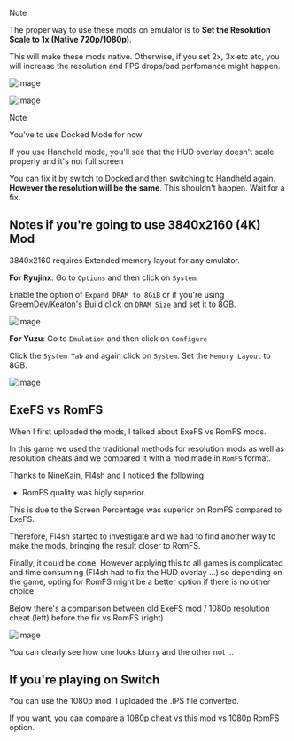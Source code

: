 >[!NOTE]
The proper way to use these mods on emulator is to **Set the Resolution Scale to 1x (Native 720p/1080p)**.

This will make these mods native. Otherwise, if you set 2x, 3x etc etc, you will increase the resolution and FPS drops/bad perfomance might happen.

![image](https://i.gyazo.com/9bc4441face99be41cde9b3fdb4423f5.png)

![image](https://i.gyazo.com/068939ee1b1b4e6cbafae8205a962539.png)

> [!NOTE]
You've to use Docked Mode for now

If you use Handheld mode, you'll see that the HUD overlay doesn't scale properly and it's not full screen

You can fix it by switch to Docked and then switching to Handheld again. **However the resolution will be the same**. This shouldn't happen. Wait for a fix.

## Notes if you're going to use 3840x2160 (4K) Mod

3840x2160 requires Extended memory layout for any emulator.

**For Ryujinx**: Go to `Options` and then click on `System`.

Enable the option of `Expand DRAM to 8GiB` or if you're using GreemDev/Keaton's Build click on `DRAM Size` and set it to 8GB.

![image](https://i.gyazo.com/91aa18b6f0c20ec163861c01ff037fd1.png)

**For Yuzu**: Go to `Emulation` and then click on `Configure`

Click the `System Tab` and again click on `System`. Set the `Memory Layout` to 8GB.

![image](https://i.gyazo.com/afee192dd95a19c18fccfb33d5027caf.png)

## ExeFS vs RomFS

When I first uploaded the mods, I talked about ExeFS vs RomFS mods.

In this game we used the traditional methods for resolution mods as well as resolution cheats and we compared it with a mod made in `RomFS` format.

Thanks to NineKain, Fl4sh and I noticed the following:

- RomFS quality was higly superior. 

This is due to the Screen Percentage was superior on RomFS compared to ExeFS.

Therefore, Fl4sh started to investigate and we had to find another way to make the mods, bringing the result closer to RomFS.

Finally, it could be done. However applying this to all games is complicated and time consuming (Fl4sh had to fix the HUD overlay ...) so depending on the game, opting for RomFS might be a better option if there is no other choice.

Below there's a comparison between old ExeFS mod / 1080p resolution cheat (left) before the fix vs RomFS (right)

![image](https://i.imgur.com/nuOgNIP.jpeg)

You can clearly see how one looks blurry and the other not ...

## If you're playing on Switch

You can use the 1080p mod. I uploaded the .IPS file converted.

If you want, you can compare a 1080p cheat vs this mod vs 1080p RomFS option.